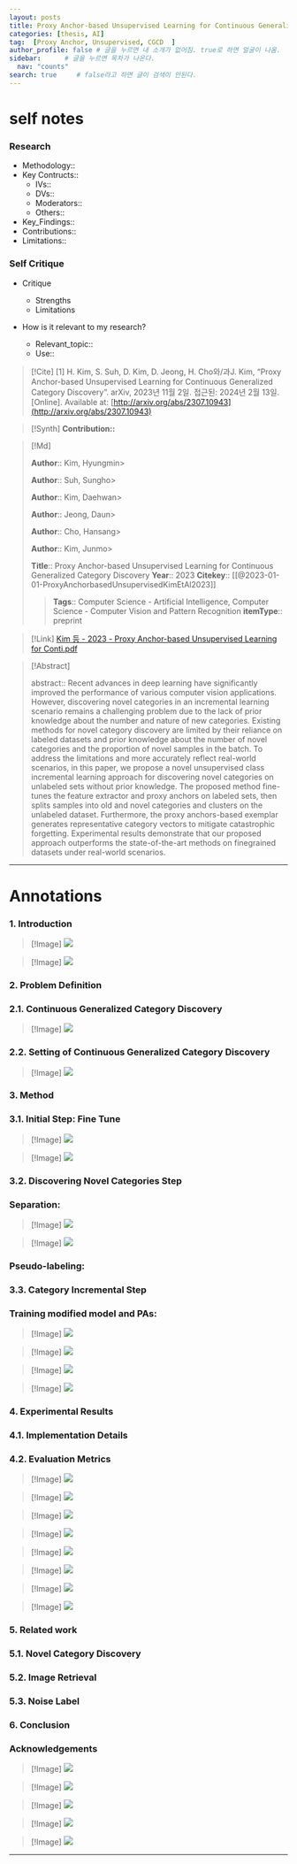 ```yaml
---
layout: posts
title: Proxy Anchor-based Unsupervised Learning for Continuous Generalized Category Discovery #title
categories: [thesis, AI]
tag:  [Proxy Anchor, Unsupervised, CGCD  ]  
author_profile: false # 글을 누르면 내 소개가 없어짐. true로 하면 얼굴이 나옴.
sidebar:      # 글을 누르면 목차가 나온다.
  nav: "counts" 
search: true     # false라고 하면 글이 검색이 안된다.
---
```


# self notes

### Research

* Methodology::
* Key Contructs::
	* IVs::
	* DVs::
	* Moderators::
	* Others::
* Key_Findings::
* Contributions::
* Limitations::

### Self Critique

* Critique
	* Strengths
	* Limitations

* How is it relevant to my research?
	* Relevant_topic::
	* Use::


> [!Cite]
> [1]  H. Kim, S. Suh, D. Kim, D. Jeong, H. Cho와/과J. Kim, “Proxy Anchor-based Unsupervised Learning for Continuous Generalized Category Discovery”. arXiv, 2023년 11월 2일. 접근된: 2024년 2월 13일. [Online]. Available at: [http://arxiv.org/abs/2307.10943](http://arxiv.org/abs/2307.10943)

> [!Synth]
> **Contribution::**

> [!Md]
>
> **Author**:: Kim, Hyungmin> 
>
> **Author**:: Suh, Sungho> 
>
> **Author**:: Kim, Daehwan> 
>
> **Author**:: Jeong, Daun> 
>
> **Author**:: Cho, Hansang> 
>
> **Author**:: Kim, Junmo> 
>
> **Title**:: Proxy Anchor-based Unsupervised Learning for Continuous Generalized Category Discovery
> **Year**:: 2023
> **Citekey**:: [[@2023-01-01-ProxyAnchorbasedUnsupervisedKimEtAl2023]]
> 
> >**Tags**:: Computer Science - Artificial Intelligence, Computer Science - Computer Vision and Pattern Recognition
> >**itemType**:: preprint
> >
> >
> >
> >
> >
> >
> >
> >
> >

> [!Link]
> [Kim 등 - 2023 - Proxy Anchor-based Unsupervised Learning for Conti.pdf](C:\Users\wys00\Zotero\storage\UQBKBGG3\Kim%20등%20-%202023%20-%20Proxy%20Anchor-based%20Unsupervised%20Learning%20for%20Conti.pdf)

> [!Abstract]
>
> abstract:: Recent advances in deep learning have significantly improved the performance of various computer vision applications. However, discovering novel categories in an incremental learning scenario remains a challenging problem due to the lack of prior knowledge about the number and nature of new categories. Existing methods for novel category discovery are limited by their reliance on labeled datasets and prior knowledge about the number of novel categories and the proportion of novel samples in the batch. To address the limitations and more accurately reflect real-world scenarios, in this paper, we propose a novel unsupervised class incremental learning approach for discovering novel categories on unlabeled sets without prior knowledge. The proposed method fine-tunes the feature extractor and proxy anchors on labeled sets, then splits samples into old and novel categories and clusters on the unlabeled dataset. Furthermore, the proxy anchors-based exemplar generates representative category vectors to mitigate catastrophic forgetting. Experimental results demonstrate that our proposed approach outperforms the state-of-the-art methods on finegrained datasets under real-world scenarios. 
>

---

# Annotations

### 1. Introduction 


 

> [!Image]
> ![](images_for_zotero/2023-01-01-ProxyAnchorbasedUnsupervisedKimEtAl2023/images_for_zotero-2-x42-y589.png)
> 


 

> [!Image]
> ![](images_for_zotero/2023-01-01-ProxyAnchorbasedUnsupervisedKimEtAl2023/images_for_zotero-2-x44-y447.png)
> 




### 2. Problem Definition 




### 2.1. Continuous Generalized Category Discovery 


 

> [!Image]
> ![](images_for_zotero/2023-01-01-ProxyAnchorbasedUnsupervisedKimEtAl2023/images_for_zotero-3-x44-y465.png)
> 




### 2.2. Setting of Continuous Generalized Category Discovery 


 

> [!Image]
> ![](images_for_zotero/2023-01-01-ProxyAnchorbasedUnsupervisedKimEtAl2023/images_for_zotero-3-x303-y311.png)
> 




### 3. Method 




### 3.1. Initial Step: Fine Tune 


 

> [!Image]
> ![](images_for_zotero/2023-01-01-ProxyAnchorbasedUnsupervisedKimEtAl2023/images_for_zotero-4-x47-y135.png)
> 


 

> [!Image]
> ![](images_for_zotero/2023-01-01-ProxyAnchorbasedUnsupervisedKimEtAl2023/images_for_zotero-4-x298-y614.png)
> 




### 3.2. Discovering Novel Categories Step 




### Separation: 


 

> [!Image]
> ![](images_for_zotero/2023-01-01-ProxyAnchorbasedUnsupervisedKimEtAl2023/images_for_zotero-4-x336-y365.png)
> 


 

> [!Image]
> ![](images_for_zotero/2023-01-01-ProxyAnchorbasedUnsupervisedKimEtAl2023/images_for_zotero-4-x309-y226.png)
> 




### Pseudo-labeling: 




### 3.3. Category Incremental Step 




### Training modified model and PAs: 


 

> [!Image]
> ![](images_for_zotero/2023-01-01-ProxyAnchorbasedUnsupervisedKimEtAl2023/images_for_zotero-5-x52-y468.png)
> 


 

> [!Image]
> ![](images_for_zotero/2023-01-01-ProxyAnchorbasedUnsupervisedKimEtAl2023/images_for_zotero-5-x61-y295.png)
> 


 

> [!Image]
> ![](images_for_zotero/2023-01-01-ProxyAnchorbasedUnsupervisedKimEtAl2023/images_for_zotero-5-x68-y204.png)
> 


 

> [!Image]
> ![](images_for_zotero/2023-01-01-ProxyAnchorbasedUnsupervisedKimEtAl2023/images_for_zotero-5-x88-y70.png)
> 




### 4. Experimental Results 




### 4.1. Implementation Details 




### 4.2. Evaluation Metrics 


 

> [!Image]
> ![](images_for_zotero/2023-01-01-ProxyAnchorbasedUnsupervisedKimEtAl2023/images_for_zotero-5-x357-y337.png)
> 


 

> [!Image]
> ![](images_for_zotero/2023-01-01-ProxyAnchorbasedUnsupervisedKimEtAl2023/images_for_zotero-5-x370-y180.png)
> 


 

> [!Image]
> ![](images_for_zotero/2023-01-01-ProxyAnchorbasedUnsupervisedKimEtAl2023/images_for_zotero-6-x44-y601.png)
> 


 

> [!Image]
> ![](images_for_zotero/2023-01-01-ProxyAnchorbasedUnsupervisedKimEtAl2023/images_for_zotero-6-x44-y352.png)
> 


 

> [!Image]
> ![](images_for_zotero/2023-01-01-ProxyAnchorbasedUnsupervisedKimEtAl2023/images_for_zotero-7-x44-y603.png)
> 


 

> [!Image]
> ![](images_for_zotero/2023-01-01-ProxyAnchorbasedUnsupervisedKimEtAl2023/images_for_zotero-7-x304-y554.png)
> 


 

> [!Image]
> ![](images_for_zotero/2023-01-01-ProxyAnchorbasedUnsupervisedKimEtAl2023/images_for_zotero-7-x302-y446.png)
> 


 

> [!Image]
> ![](images_for_zotero/2023-01-01-ProxyAnchorbasedUnsupervisedKimEtAl2023/images_for_zotero-8-x45-y594.png)
> 




### 5. Related work 




### 5.1. Novel Category Discovery 




### 5.2. Image Retrieval 




### 5.3. Noise Label 




### 6. Conclusion 




### Acknowledgements 


 

> [!Image]
> ![](images_for_zotero/2023-01-01-ProxyAnchorbasedUnsupervisedKimEtAl2023/images_for_zotero-12-x38-y588.png)
> 


 

> [!Image]
> ![](images_for_zotero/2023-01-01-ProxyAnchorbasedUnsupervisedKimEtAl2023/images_for_zotero-12-x43-y307.png)
> 


 

> [!Image]
> ![](images_for_zotero/2023-01-01-ProxyAnchorbasedUnsupervisedKimEtAl2023/images_for_zotero-14-x44-y119.png)
> 


 

> [!Image]
> ![](images_for_zotero/2023-01-01-ProxyAnchorbasedUnsupervisedKimEtAl2023/images_for_zotero-15-x45-y119.png)
> 


 

> [!Image]
> ![](images_for_zotero/2023-01-01-ProxyAnchorbasedUnsupervisedKimEtAl2023/images_for_zotero-16-x46-y124.png)
> 


---

